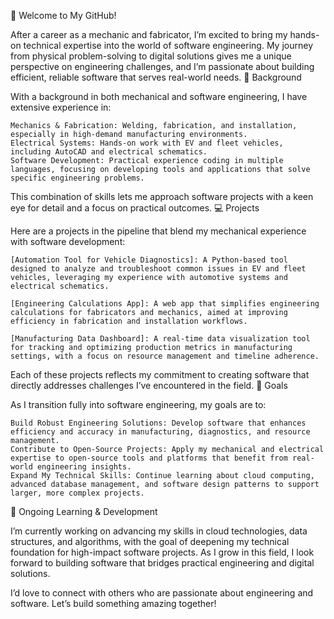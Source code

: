 👋 Welcome to My GitHub!

After a career as a mechanic and fabricator, I’m excited to bring my hands-on technical expertise into the world of software engineering. My journey from physical problem-solving to digital solutions gives me a unique perspective on engineering challenges, and I’m passionate about building efficient, reliable software that serves real-world needs.
🔧 Background

With a background in both mechanical and software engineering, I have extensive experience in:

    Mechanics & Fabrication: Welding, fabrication, and installation, especially in high-demand manufacturing environments.
    Electrical Systems: Hands-on work with EV and fleet vehicles, including AutoCAD and electrical schematics.
    Software Development: Practical experience coding in multiple languages, focusing on developing tools and applications that solve specific engineering problems.

This combination of skills lets me approach software projects with a keen eye for detail and a focus on practical outcomes.
💻 Projects

Here are a projects in the pipeline that blend my mechanical experience with software development:

    [Automation Tool for Vehicle Diagnostics]: A Python-based tool designed to analyze and troubleshoot common issues in EV and fleet vehicles, leveraging my experience with automotive systems and electrical schematics.

    [Engineering Calculations App]: A web app that simplifies engineering calculations for fabricators and mechanics, aimed at improving efficiency in fabrication and installation workflows.

    [Manufacturing Data Dashboard]: A real-time data visualization tool for tracking and optimizing production metrics in manufacturing settings, with a focus on resource management and timeline adherence.

Each of these projects reflects my commitment to creating software that directly addresses challenges I’ve encountered in the field.
🎯 Goals

As I transition fully into software engineering, my goals are to:

    Build Robust Engineering Solutions: Develop software that enhances efficiency and accuracy in manufacturing, diagnostics, and resource management.
    Contribute to Open-Source Projects: Apply my mechanical and electrical expertise to open-source tools and platforms that benefit from real-world engineering insights.
    Expand My Technical Skills: Continue learning about cloud computing, advanced database management, and software design patterns to support larger, more complex projects.

🚀 Ongoing Learning & Development

I’m currently working on advancing my skills in cloud technologies, data structures, and algorithms, with the goal of deepening my technical foundation for high-impact software projects. As I grow in this field, I look forward to building software that bridges practical engineering and digital solutions.

I’d love to connect with others who are passionate about engineering and software. Let’s build something amazing together!
